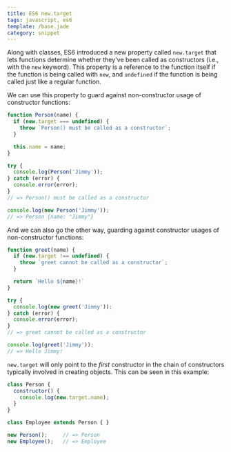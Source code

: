 ```yaml
---
title: ES6 new.target
tags: javascript, es6
template: /base.jade
category: snippet
---
```


Along with classes, ES6 introduced a new property called `new.target` that lets functions determine whether they've been called as constructors (i.e., with the `new` keyword). This property is a reference to the function itself if the function is being called with `new`, and `undefined` if the function is being called just like a regular function.

We can use this property to guard against non-constructor usage of constructor functions:

```javascript
function Person(name) {
  if (new.target === undefined) {
    throw `Person() must be called as a constructor`;
  }

  this.name = name;
}

try {
  console.log(Person('Jimmy'));
} catch (error) {
  console.error(error);
}
// => Person() must be called as a constructor

console.log(new Person('Jimmy'));
// => Person {name: "Jimmy"}
```

And we can also go the other way, guarding against constructor usages of non-constructor functions:

```javascript
function greet(name) {
  if (new.target !== undefined) {
    throw `greet cannot be called as a constructor`;
  }

  return `Hello ${name}!`
}

try {
  console.log(new greet('Jimmy'));
} catch (error) {
  console.error(error);
}
// => greet cannot be called as a constructor

console.log(greet('Jimmy'));
// => Hello Jimmy!
```

`new.target` will only point to the _first_ constructor in the chain of constructors typically involved in creating objects. This can be seen in this example:

```javascript
class Person {
  constructor() {
    console.log(new.target.name);
  }
}

class Employee extends Person { }

new Person();     // => Person
new Employee();   // => Employee
```
